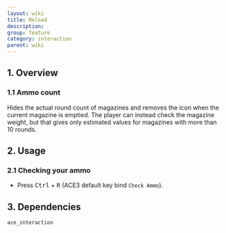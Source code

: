 ```yaml
---
layout: wiki
title: Reload
description: 
group: feature
category: interaction
parent: wiki
---
```


## 1. Overview

### 1.1 Ammo count
Hides the actual round count of magazines and removes the icon when the current magazine is emptied. The player can instead check the magazine weight, but that gives only estimated values for magazines with more than 10 rounds.

## 2. Usage

### 2.1 Checking your ammo
- Press <kbd>Ctrl</kbd> + <kbd>R</kbd> (ACE3 default key bind `Check Ammo`).

## 3. Dependencies

`ace_interaction`
